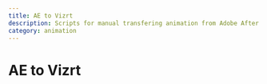```yaml
---
title: AE to Vizrt
description: Scripts for manual transfering animation from Adobe After Effects to Vizrt.
category: animation
---
```


# AE to Vizrt
